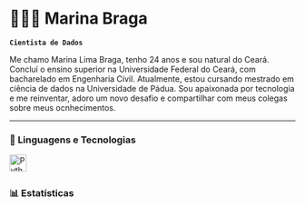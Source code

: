 # 👩🏻‍💻 Marina Braga

**`Cientista de Dados`**

Me chamo Marina Lima Braga, tenho 24 anos e sou natural do Ceará. Concluí o ensino superior na Universidade Federal do Ceará, com bacharelado em Engenharia Civil. Atualmente, estou cursando mestrado em ciência de dados na Universidade de Pádua. Sou apaixonada por tecnologia e me reinventar, adoro um novo desafio e compartilhar com meus colegas sobre meus ocnhecimentos.

</p>

---

### 🤖 Linguagens e Tecnologias

<img 
    align="left" 
    alt="Python" 
    title="Python"
    width="30px" 
    style="padding-right: 10px;" 
    src="https://cdn.jsdelivr.net/gh/devicons/devicon@latest/icons/python/python-original.svg" 
/>

<br/>
<br/>

### 📊 Estatísticas

<!--
<p>
  <img 
    align="left" 
    alt="GitHub Stats" 
    height="200" 
    style="padding-right: 10px;" 
    src="https://github-readme-stats.vercel.app/api?username=Larissakich&show_icons=true&theme=tokyonight&include_all_commits=true&locale=pt-br" 
  />

<img 
      align="left" 
      alt="GitHub Stats" 
      height="200" 
      src="https://github-readme-stats.vercel.app/api/top-langs/?username=larissakich&theme=tokyonight&layout=compact&custom_title=Tecnologias&langs_count=9" 
  />

</p>
-->
